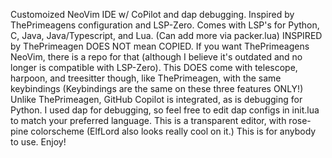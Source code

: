 Customoized NeoVim IDE w/ CoPilot and dap debugging. 
Inspired by ThePrimeagens configuration and LSP-Zero. 
Comes with LSP's for Python, C, Java, Java/Typescript, and Lua. (Can add more via packer.lua)
INSPIRED by ThePrimeagen DOES NOT mean COPIED. If you want ThePrimeagens NeoVim, there is a repo for that (although I believe it's outdated and no longer is compatible with LSP-Zero). 
This DOES come with telescope, harpoon, and treesitter though, like ThePrimeagen, with the same keybindings (Keybindings are the same on these three features ONLY!)
Unlike ThePrimeagen, GitHub Copilot is integrated, as is debugging for Python. I used dap for debugging, so feel free to edit dap configs in init.lua to match your preferred language. 
This is a transparent editor, with rose-pine colorscheme (ElfLord also looks really cool on it.)
This is for anybody to use. Enjoy!
